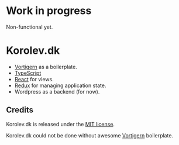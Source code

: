 # Work in progress
Non-functional yet.

# Korolev.dk
- [Vortigern](https://github.com/barbar/vortigern) as a boilerplate.
- [TypeScript](https://www.typescriptlang.org/)
- [React](https://github.com/facebook/react) for views.
- [Redux](https://github.com/reactjs/redux) for managing application state.
- Wordpress as a backend (for now).

## Credits
Korolev.dk is released under the [MIT license](LICENSE). 

Korolev.dk could not be done without awesome [Vortigern](https://github.com/barbar/vortigern) boilerplate.
